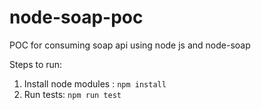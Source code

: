 # node-soap-poc
POC for consuming soap api using node js and node-soap

Steps to run:
1. Install node modules : `npm install`
2. Run tests: `npm run test`

